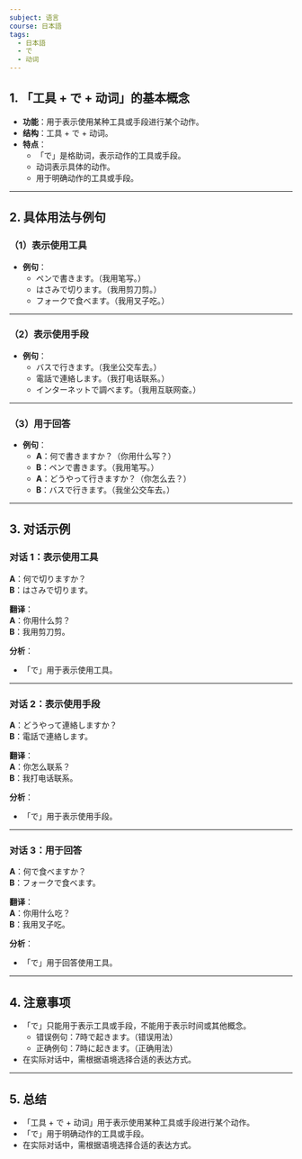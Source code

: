 ```yaml
---
subject: 语言
course: 日本語
tags:
  - 日本語
  - で
  - 动词
---
```


## 1. **「工具 + で + 动词」的基本概念**

- **功能**：用于表示使用某种工具或手段进行某个动作。
- **结构**：工具 + で + 动词。
- **特点**：
  - 「で」是格助词，表示动作的工具或手段。
  - 动词表示具体的动作。
  - 用于明确动作的工具或手段。

---

## 2. **具体用法与例句**

### （1）**表示使用工具**
- **例句**：
  - ペンで書きます。（我用笔写。）
  - はさみで切ります。（我用剪刀剪。）
  - フォークで食べます。（我用叉子吃。）

---

### （2）**表示使用手段**
- **例句**：
  - バスで行きます。（我坐公交车去。）
  - 電話で連絡します。（我打电话联系。）
  - インターネットで調べます。（我用互联网查。）

---

### （3）**用于回答**
- **例句**：
  - **A**：何で書きますか？（你用什么写？）
  - **B**：ペンで書きます。（我用笔写。）
  - **A**：どうやって行きますか？（你怎么去？）
  - **B**：バスで行きます。（我坐公交车去。）

---

## 3. **对话示例**

### 对话 1：表示使用工具
**A**：何で切りますか？  
**B**：はさみで切ります。

**翻译**：  
**A**：你用什么剪？  
**B**：我用剪刀剪。

**分析**：
- 「で」用于表示使用工具。

---

### 对话 2：表示使用手段
**A**：どうやって連絡しますか？  
**B**：電話で連絡します。

**翻译**：  
**A**：你怎么联系？  
**B**：我打电话联系。

**分析**：
- 「で」用于表示使用手段。

---

### 对话 3：用于回答
**A**：何で食べますか？  
**B**：フォークで食べます。

**翻译**：  
**A**：你用什么吃？  
**B**：我用叉子吃。

**分析**：
- 「で」用于回答使用工具。

---

## 4. **注意事项**
- 「で」只能用于表示工具或手段，不能用于表示时间或其他概念。
  - 错误例句：7時で起きます。（错误用法）
  - 正确例句：7時に起きます。（正确用法）
- 在实际对话中，需根据语境选择合适的表达方式。

---

## 5. **总结**
- 「工具 + で + 动词」用于表示使用某种工具或手段进行某个动作。
- 「で」用于明确动作的工具或手段。
- 在实际对话中，需根据语境选择合适的表达方式。